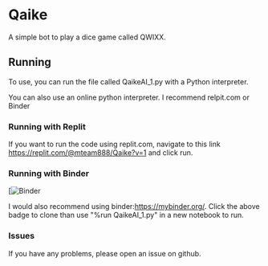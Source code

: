 # Qaike
A simple bot to play a dice game called QWIXX.

## Running
To use, you can run the file called QaikeAI_1.py with a Python interpreter.

You can also use an online python interpreter. I recommend relpit.com or Binder

### Running with Replit
If you want to run the code using replit.com, navigate to this link https://replit.com/@mteam888/Qaike?v=1
and click run.

### Running with Binder
[![Binder](https://mybinder.org/v2/gh/mteam88/Qaike/main)

I would also recommend using binder:https://mybinder.org/. Click the above badge to clone than use "%run QaikeAI_1.py" in a new notebook to run.

### Issues
If you have any problems, please open an issue on github.
